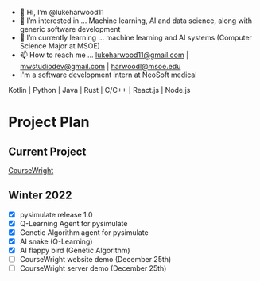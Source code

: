 - 👋 Hi, I’m @lukeharwood11
- 👀 I’m interested in ... Machine learning, AI and data science, along with generic software development
- 🌱 I’m currently learning ... machine learning and AI systems (Computer Science Major at MSOE)
- 📫 How to reach me ... lukeharwood11@gmail.com | mwstudiodev@gmail.com | harwoodl@msoe.edu
- I'm a software development intern at NeoSoft medical

Kotlin | Python | Java | Rust | C/C++ | React.js | Node.js


# Project Plan

## Current Project
[CourseWright](https://github.com/lukeharwood11/course-wright)

## Winter 2022
- [x] pysimulate release 1.0
- [x] Q-Learning Agent for pysimulate
- [x] Genetic Algorithm agent for pysimulate
- [x] AI snake (Q-Learning)
- [x] AI flappy bird (Genetic Algorithm)
- [ ] CourseWright website demo (December 25th)
- [ ] CourseWright server demo (December 25th)
